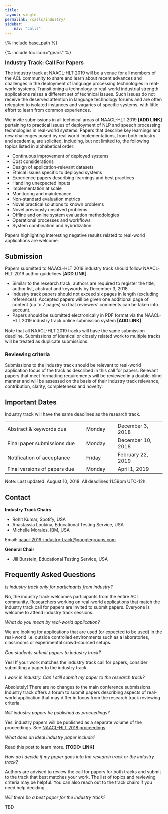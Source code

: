 ```yaml
---
title:
layout: single
permalink: /calls/industry/
sidebar:
    nav: "calls"
---
```

{% include base_path %}

{% include toc icon="gears" %}

<!-- Original document https://docs.google.com/document/d/12v_5y27zaHVlR0lqcMHQaAtFEXu_Q3PinLVdQotTMH0/ -->

<span style="font-weight: bolder;font-size: larger;">Industry Track: Call For Papers</span>

The industry track at NAACL-HLT 2019 will be a venue for all members of the ACL community to share and learn about recent advances and challenges in the deployment of language processing technologies in real-world systems. Transitioning a technology to real-world industrial strength applications raises a different set of technical issues. Such issues do not receive the deserved attention in language technology forums and are often relegated to isolated instances and vagaries of specific systems, with little effort to learn from common experiences.

We invite submissions in all technical areas of NAACL-HLT 2019 **[ADD LINK]** pertaining to practical issues of deployment of NLP and speech processing technologies in real-world systems. Papers that describe key learnings and new challenges posed by real world implementations, from both industry and academia, are solicited, including, but not limited to, the following topics listed in alphabetical order:

- Continuous improvement of deployed systems
- Cost considerations
- Design of application-relevant datasets
- Ethical issues specific to deployed systems
- Experience papers describing learnings and best practices 
- Handling unexpected inputs
- Implementation at scale
- Monitoring and maintenance
- Non-standard evaluation metrics
- Novel practical solutions to known problems
- Novel previously unsolved problems
- Offline and online system evaluation methodologies
- Operational processes and workflows
- System combination and hybridization

Papers highlighting interesting negative results related to real-world applications are welcome.

## Submission
Papers submitted to NAACL-HLT 2019 industry track should follow NAACL-HLT 2019 author guidelines **[ADD LINK]**.

- Similar to the research track, authors are required to register the title, author list, abstract and keywords by December 3, 2018.
- Industry track papers should not exceed six pages in length (excluding references). Accepted papers will be given one additional page of content (up to 7 pages) so that reviewers’ comments can be taken into account.
- Papers should be submitted electronically in PDF format via the NAACL-HLT 2019 industry track online submission system **[ADD LINK]**.

Note that all NAACL-HLT 2019 tracks will have the same submission deadline. Submissions of identical or closely related work to multiple tracks will be treated as duplicate submissions.

### Reviewing criteria
Submissions to the industry track should be relevant to real-world application focus of the track as described in this call for papers. Relevant papers that meet formatting requirements will be reviewed in a double-blind manner and will be assessed on the basis of their industry track relevance, contribution, clarity, completeness and novelty.

## Important Dates
Industry track will have the same deadlines as the research track.
<table>
    <tbody>
        <tr>
            <td style="width: 50%;">Abstract &amp; keywords due</td>
            <td style="width: 20%;">Monday</td>
            <td>December 3, 2018</td>
        </tr>
        <tr>
            <td>Final paper submissions due</td>
            <td>Monday</td>
            <td>December 10, 2018</td>
        </tr>
        <tr>
            <td>Notification of acceptance</td>
            <td>Friday</td>
            <td>February 22, 2019</td>
        </tr>
        <tr>
          <td>Final versions of papers due</td>
          <td>Monday</td>
          <td>April 1, 2019</td>
        </tr>  
    </tbody>
</table>
Note: Last updated: August 10, 2018. All deadlines 11.59pm UTC-12h.

## Contact
**Industry Track Chairs**
- Rohit Kumar, Spotify, USA
- Anastassia Loukina, Educational Testing Service, USA
- Michelle Morales, IBM, USA

Email: naacl-2019-industry-track@googlegroups.com

**General Chair**
- Jill Burstein, Educational Testing Service, USA

## Frequently Asked Questions

*Is industry track only for participants from industry?*

No, the industry track welcomes participants from the entire ACL community. Researchers working on real-world applications that match the industry track call for papers are invited to submit papers. Everyone is welcome to attend industry track sessions.

*What do you mean by real-world application?*

We are looking for applications that are used (or expected to be used) in the real-world i.e. outside controlled environments such as a laboratories, classrooms or experimental crowd-sourced setups.

*Can students submit papers to industry track?*

Yes! If your work matches the industry track call for papers, consider submitting a paper to the industry track.

*I work in industry. Can I still submit my paper to the research track?*

Absolutely! There are no changes to the main conference submissions. Industry track offers a forum to submit papers describing aspects of real-world application that may differ in focus from the research track reviewing criteria.

*Will industry papers be published as proceedings?*

Yes, industry papers will be published as a separate volume of the proceedings. See [NAACL-HLT 2018 proceedings](https://aclanthology.coli.uni-saarland.de/events/naacl-2018).

*What does an ideal industry paper include?*

Read this post to learn more. **[TODO: LINK]**

*How do I decide if my paper goes into the research track or the industry track?*

Authors are advised to review the call for papers for both tracks and submit to the track that best matches your work. The list of topics and reviewing criteria may be helpful. You can also reach out to the track chairs if you need help deciding.

*Will there be a best paper for the industry track?*

TBD
